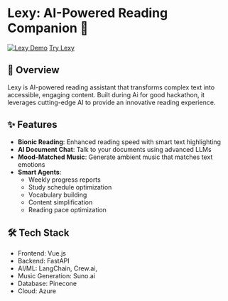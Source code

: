 # Lexy: AI-Powered Reading Companion 🚀

[![Lexy Demo](demo-thumbnail-url)](video-url)
[Try Lexy](https://wonderful-island-08b663303.4.azurestaticapps.net/en)

## 🌟 Overview
Lexy is AI-powered reading assistant that transforms complex text into accessible, engaging content. Built during Ai for good hackathon, it leverages cutting-edge AI to provide an innovative reading experience.

## ✨ Features
- **Bionic Reading**: Enhanced reading speed with smart text highlighting
- **AI Document Chat**: Talk to your documents using advanced LLMs
- **Mood-Matched Music**: Generate ambient music that matches text emotions
- **Smart Agents**:
  - Weekly progress reports
  - Study schedule optimization
  - Vocabulary building
  - Content simplification
  - Reading pace optimization

## 🛠️ Tech Stack
- Frontend: Vue.js
- Backend: FastAPI
- AI/ML: LangChain, Crew.ai, 
- Music Generation: Suno.ai
- Database: Pinecone
- Cloud: Azure

